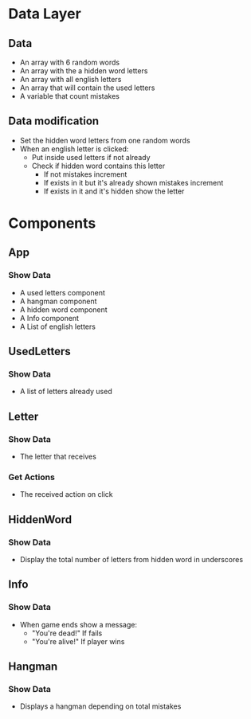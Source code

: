 # Data Layer

## Data

- An array with 6 random words
- An array with the a hidden word letters
- An array with all english letters
- An array that will contain the used letters
- A variable that count mistakes

## Data modification

- Set the hidden word letters from one random words
- When an english letter is clicked:
  - Put inside used letters if not already
  - Check if hidden word contains this letter
    - If not mistakes increment
    - If exists in it but it's already shown mistakes increment
    - If exists in it and it's hidden show the letter

# Components

## App

### Show Data

- A used letters component
- A hangman component
- A hidden word component
- A Info component
- A List of english letters

## UsedLetters

### Show Data

- A list of letters already used

## Letter

### Show Data

- The letter that receives

### Get Actions

- The received action on click

## HiddenWord

### Show Data

- Display the total number of letters from hidden word in underscores

## Info

### Show Data

- When game ends show a message:
  - "You're dead!" If fails
  - "You're alive!" If player wins

## Hangman

### Show Data

- Displays a hangman depending on total mistakes
